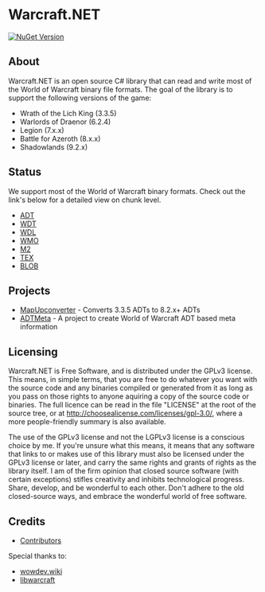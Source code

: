 # Warcraft.NET
<a href="https://www.nuget.org/packages/Warcraft.NET"><img alt="NuGet Version" src="https://img.shields.io/nuget/v/Warcraft.NET?style=for-the-badge&logo=nuget&label=Warcraft.NET"></a> 

## About
Warcraft.NET is an open source C# library that can read and write most of the World of Warcraft binary file formats. The goal of the library is to support the following versions of the game:
- Wrath of the Lich King (3.3.5)
- Warlords of Draenor (6.2.4)
- Legion (7.x.x)
- Battle for Azeroth (8.x.x)
- Shadowlands (9.2.x)

## Status
We support most of the World of Warcraft binary formats. Check out the link's below for a detailed view on chunk level.
- [ADT](Docs/ADT.md)
- [WDT](Docs/WDT.md)
- [WDL](Docs/WDL.md)
- [WMO](Docs/WMO.md)
- [M2](Docs/M2.md)
- [TEX](Docs/TEX.md)
- [BLOB](Docs/BLOB.md)

## Projects
- [MapUpconverter](https://github.com/Marlamin/MapUpconverter) - Converts 3.3.5 ADTs to 8.2.x+ ADTs 
- [ADTMeta](https://github.com/Luzifix/ADTMeta) - A project to create World of Warcraft ADT based meta information 

## Licensing
Warcraft.NET is Free Software, and is distributed under the GPLv3 license. This means, in simple terms, that you are free to do whatever you want with the source code and any binaries compiled or generated from it as long as you pass on those rights to anyone aquiring a copy of the source code or binaries. The full licence can be read in the file "LICENSE" at the root of the source tree, or at http://choosealicense.com/licenses/gpl-3.0/, where a more people-friendly summary is also available.

The use of the GPLv3 license and not the LGPLv3 license is a conscious choice by me. If you're unsure what this means, it means that any software that links to or makes use of this library must also be licensed under the GPLv3 license or later, and carry the same rights and grants of rights as the library itself. I am of the firm opinion that closed source software (with certain exceptions) stifles creativity and inhibits technological progress. Share, develop, and be wonderful to each other. Don't adhere to the old closed-source ways, and embrace the wonderful world of free software.

## Credits
- [Contributors](https://github.com/Luzifix/Warcraft.NET/graphs/contributors)

Special thanks to:
- [wowdev.wiki](https://wowdev.wiki/)
- [libwarcraft](https://github.com/WowDevTools/libwarcraft)
